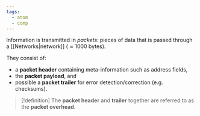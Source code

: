 ```yaml
---
tags:
  - atom
  - comp
---
```

Information is transmitted in *packets*: pieces of data that is passed through a [[Networks|network]] ($\approx 1000$ bytes).

They consist of:
- a **packet header** containing meta-information such as address fields,
- the **packet payload**, and
- possible a **packet trailer** for error detection/correction (e.g. checksums).

> [!definition] The **packet header** and **trailer** together are referred to as the **packet overhead**.